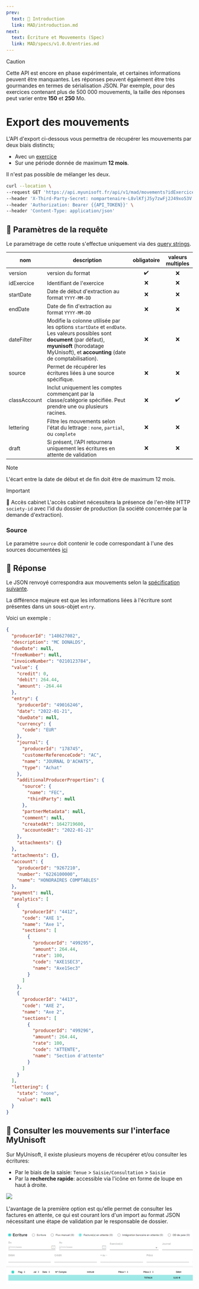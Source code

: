 ```yaml
---
prev:
  text: 💃 Introduction
  link: MAD/introduction.md
next:
  text: Écriture et Mouvements (Spec)
  link: MAD/specs/v1.0.0/entries.md
---
```


> [!CAUTION]
> Cette API est encore en phase expérimentale, et certaines informations peuvent être manquantes. Les réponses peuvent également être très gourmandes en termes de sérialisation JSON. Par exemple, pour des exercices contenant plus de 500 000 mouvements, la taille des réponses peut varier entre **150** et **250** Mo.

# Export des mouvements

L'API d'export ci-dessous vous permettra de récupérer les mouvements par deux biais distincts;

- Avec un [exercice](./exercice.md)
- Sur une période donnée de maximum **12 mois**.

Il n'est pas possible de mélanger les deux.

```bash
curl --location \
--request GET 'https://api.myunisoft.fr/api/v1/mad/movements?idExercice=1&version=1.0.0' \
--header 'X-Third-Party-Secret: nompartenaire-L8vlKfjJ5y7zwFj2J49xo53V' \
--header 'Authorization: Bearer {{API_TOKEN}}' \
--header 'Content-Type: application/json'
```

## 🔧 Paramètres de la requête

Le paramétrage de cette route s'effectue uniquement via des [query strings](https://en.wikipedia.org/wiki/Query_string). 

| nom | description | obligatoire | valeurs multiples |
| --- | --- | :---: | :---: |
| version | version du format | ✔️ | ❌ |
| idExercice | Identifiant de l'exercice | ❌ | ❌ |
| startDate | Date de début d'extraction au format `YYYY-MM-DD` | ❌ | ❌ |
| endDate | Date de fin d'extraction au format `YYYY-MM-DD` | ❌ | ❌ |
| dateFilter | Modifie la colonne utilisée par les options `startDate` et `endDate`. Les valeurs possibles sont **document** (par défaut), **myunisoft** (horodatage MyUnisoft), et **accounting** (date de comptabilisation). | ❌ | ❌ |
| source | Permet de récupérer les écritures liées à une source spécifique. | ❌ |  ❌ |
| classAccount | Inclut uniquement les comptes commençant par la classe/catégorie spécifiée. Peut prendre une ou plusieurs racines. | ❌ | ✔️ |
| lettering | Filtre les mouvements selon l'état du lettrage : `none`, `partial`, ou `complete` | ❌ | ❌ |
| draft | Si présent, l'API retournera uniquement les écritures en attente de validation | ❌ | ❌ |

> [!NOTE]
> L'écart entre la date de début et de fin doit être de maximum 12 mois.

> [!IMPORTANT]
> 🔹 Accès cabinet 
> L'accès cabinet nécessitera la présence de l'en-tête HTTP `society-id` avec l'id du dossier de production (la société concernée par la demande d'extraction).

### Source

Le paramètre `source` doit contenir le code correspondant à l'une des sources documentées [ici](../specs/v1.0.0/entries.md#source-d-une-ecriture)


## 🔬 Réponse

Le JSON renvoyé correspondra aux mouvements selon la [spécification suivante](../specs/v1.0.0/entries.md).

La différence majeure est que les informations liées à l'écriture sont présentes dans un sous-objet `entry`.

Voici un exemple :

```json
{
  "producerId": "148627082",
  "description": "MC DONALDS",
  "dueDate": null,
  "freeNumber": null,
  "invoiceNumber": "0210123784",
  "value": {
    "credit": 0,
    "debit": 264.44,
    "amount": -264.44
  },
  "entry": {
    "producerId": "49016246",
    "date": "2022-01-21",
    "dueDate": null,
    "currency": {
      "code": "EUR"
    },
    "journal": {
      "producerId": "178745",
      "customerReferenceCode": "AC",
      "name": "JOURNAL D'ACHATS",
      "type": "Achat"
    },
    "additionalProducerProperties": {
      "source": {
        "name": "FEC",
        "thirdParty": null
      },
      "partnerMetadata": null,
      "comment": null,
      "createdAt": 1642719600,
      "accountedAt": "2022-01-21"
    },
    "attachments": {}
  },
  "attachments": {},
  "account": {
    "producerId": "9267210",
    "number": "6226100000",
    "name": "HONORAIRES COMPTABLES"
  },
  "payment": null,
  "analytics": [
    {
      "producerId": "4412",
      "code": "AXE 1",
      "name": "Axe 1",
      "sections": [
        {
          "producerId": "499295",
          "amount": 264.44,
          "rate": 100,
          "code": "AXE1SEC3",
          "name": "Axe1Sec3"
        }
      ]
    },
    {
      "producerId": "4413",
      "code": "AXE 2",
      "name": "Axe 2",
      "sections": [
        {
          "producerId": "499296",
          "amount": 264.44,
          "rate": 100,
          "code": "ATTENTE",
          "name": "Section d'attente"
        }
      ]
    }
  ],
  "lettering": {
    "state": "none",
    "value": null
  }
}
```

## 💬 Consulter les mouvements sur l'interface MyUnisoft

Sur MyUnisoft, il existe plusieurs moyens de récupérer et/ou consulter les écritures:

- Par le biais de la saisie: `Tenue` > `Saisie/Consultation` > `Saisie`
- Par la **recherche rapide**: accessible via l'icône en forme de loupe en haut à droite.

![](../../images/quick_search.jpg)

L'avantage de la première option est qu'elle permet de consulter les factures en attente, ce qui est courant lors d'un import au format JSON nécessitant une étape de validation par le responsable de dossier.

![](../images/saisie_header.PNG)
